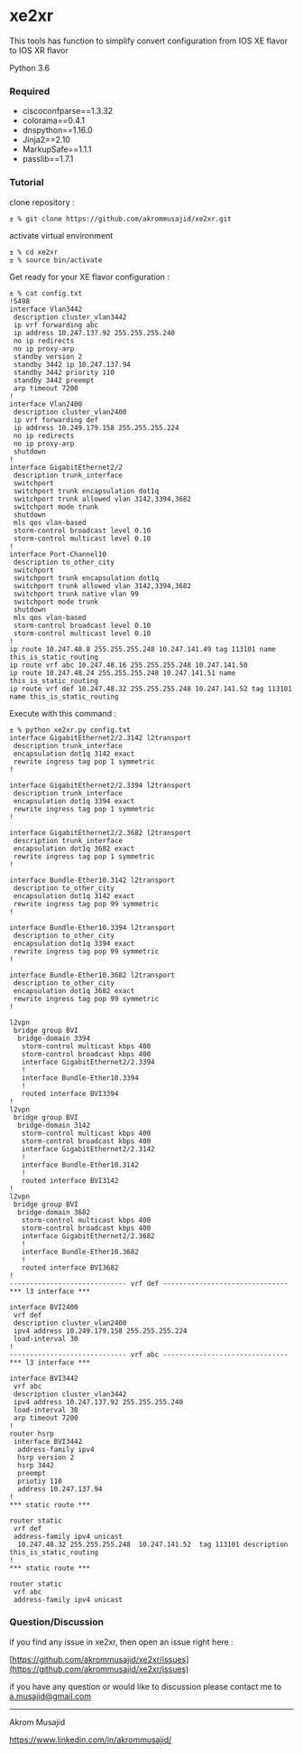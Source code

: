 # xe2xr

This tools has function to simplify convert configuration from IOS XE flavor to IOS XR flavor

Python 3.6

### Required

* ciscoconfparse==1.3.32
* colorama==0.4.1
* dnspython==1.16.0
* Jinja2==2.10
* MarkupSafe==1.1.1
* passlib==1.7.1

### Tutorial

clone repository :

```
± % git clone https://github.com/akrommusajid/xe2xr.git
```

activate virtual environment

```
± % cd xe2xr
± % source bin/activate
```

Get ready for your XE flavor configuration :

```
± % cat config.txt                                                                                                                                                                                    !5498
interface Vlan3442
 description cluster_vlan3442
 ip vrf forwarding abc
 ip address 10.247.137.92 255.255.255.240
 no ip redirects
 no ip proxy-arp
 standby version 2
 standby 3442 ip 10.247.137.94
 standby 3442 priority 110
 standby 3442 preempt
 arp timeout 7200
!
interface Vlan2400
 description cluster_vlan2400
 ip vrf forwarding def
 ip address 10.249.179.158 255.255.255.224
 no ip redirects
 no ip proxy-arp
 shutdown
!
interface GigabitEthernet2/2
 description trunk_interface
 switchport
 switchport trunk encapsulation dot1q
 switchport trunk allowed vlan 3142,3394,3682
 switchport mode trunk
 shutdown
 mls qos vlan-based
 storm-control broadcast level 0.10
 storm-control multicast level 0.10
!
interface Port-Channel10
 description to_other_city
 switchport
 switchport trunk encapsulation dot1q
 switchport trunk allowed vlan 3142,3394,3682
 switchport trunk native vlan 99
 switchport mode trunk
 shutdown
 mls qos vlan-based
 storm-control broadcast level 0.10
 storm-control multicast level 0.10
!
ip route 10.247.48.8 255.255.255.248 10.247.141.49 tag 113101 name this_is_static_routing
ip route vrf abc 10.247.48.16 255.255.255.248 10.247.141.50
ip route 10.247.48.24 255.255.255.248 10.247.141.51 name this_is_static_routing
ip route vrf def 10.247.48.32 255.255.255.248 10.247.141.52 tag 113101 name this_is_static_routing

```

Execute with this command :

```
± % python xe2xr.py config.txt
interface GigabitEthernet2/2.3142 l2transport
 description trunk_interface
 encapsulation dot1q 3142 exact
 rewrite ingress tag pop 1 symmetric
!

interface GigabitEthernet2/2.3394 l2transport
 description trunk_interface
 encapsulation dot1q 3394 exact
 rewrite ingress tag pop 1 symmetric
!

interface GigabitEthernet2/2.3682 l2transport
 description trunk_interface
 encapsulation dot1q 3682 exact
 rewrite ingress tag pop 1 symmetric
!

interface Bundle-Ether10.3142 l2transport
 description to_other_city
 encapsulation dot1q 3142 exact
 rewrite ingress tag pop 99 symmetric
!

interface Bundle-Ether10.3394 l2transport
 description to_other_city
 encapsulation dot1q 3394 exact
 rewrite ingress tag pop 99 symmetric
!

interface Bundle-Ether10.3682 l2transport
 description to_other_city
 encapsulation dot1q 3682 exact
 rewrite ingress tag pop 99 symmetric
!

l2vpn
 bridge group BVI
  bridge-domain 3394
   storm-control multicast kbps 400
   storm-control broadcast kbps 400
   interface GigabitEthernet2/2.3394
   !
   interface Bundle-Ether10.3394
   !
   routed interface BVI3394
!
l2vpn
 bridge group BVI
  bridge-domain 3142
   storm-control multicast kbps 400
   storm-control broadcast kbps 400
   interface GigabitEthernet2/2.3142
   !
   interface Bundle-Ether10.3142
   !
   routed interface BVI3142
!
l2vpn
 bridge group BVI
  bridge-domain 3682
   storm-control multicast kbps 400
   storm-control broadcast kbps 400
   interface GigabitEthernet2/2.3682
   !
   interface Bundle-Ether10.3682
   !
   routed interface BVI3682
!
----------------------------- vrf def -------------------------------
*** l3 interface ***

interface BVI2400
 vrf def
 description cluster_vlan2400
 ipv4 address 10.249.179.158 255.255.255.224
 load-interval 30
!
----------------------------- vrf abc -------------------------------
*** l3 interface ***

interface BVI3442
 vrf abc
 description cluster_vlan3442
 ipv4 address 10.247.137.92 255.255.255.240
 load-interval 30
 arp timeout 7200
!
router hsrp
 interface BVI3442
  address-family ipv4
  hsrp version 2
  hsrp 3442
  preempt
  priotiy 110
  address 10.247.137.94
!
*** static route ***

router static
 vrf def
 address-family ipv4 unicast
  10.247.48.32 255.255.255.248  10.247.141.52  tag 113101 description this_is_static_routing
!
*** static route ***

router static
 vrf abc
 address-family ipv4 unicast

```

### Question/Discussion
if you find any issue in xe2xr, then open an issue right here : 

[https://github.com/akrommusajid/xe2xr/issues](https://github.com/akrommusajid/xe2xr/issues)

if you have any question or would like to discussion please contact me to a.musajid@gmail.com

---
Akrom Musajid

https://www.linkedin.com/in/akrommusajid/


